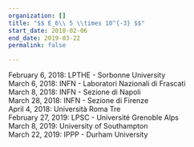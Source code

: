 ```yaml
---
organization: []
title: "$$ E_6\\ 5 \\times 10^{-3} $$"
start_date: 2018-02-06
end_date: 2019-03-22
permalink: false

---
```

February 6, 2018: LPTHE - Sorbonne University  
March 6, 2018: INFN - Laboratori Nazionali di Frascati  
March 8, 2018: INFN - Sezione di Napoli  
March 28, 2018: INFN - Sezione di Firenze  
April 4, 2018: Università Roma Tre  
February 27, 2019: LPSC - Université Grenoble Alps  
March 8, 2019: University of Southampton  
March 22, 2019: IPPP - Durham University